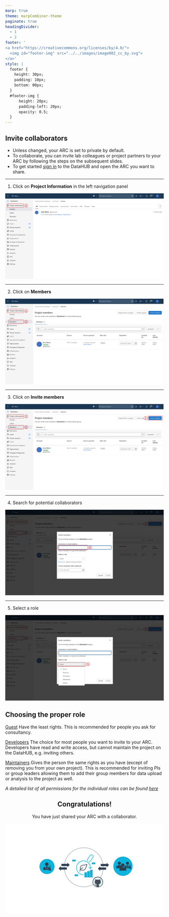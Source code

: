 ```yaml
---
marp: true
theme: marpCombiner-theme
paginate: true
headingDivider: 
  - 1
  - 2
footer: '
<a href="https://creativecommons.org/licenses/by/4.0/">
  <img id="footer-img" src="../../images/image002_cc_by.svg">
</a>'
style: |
  footer {
    height: 30px;
    padding: 10px;
    bottom: 00px;
  }
  #footer-img {
      height: 20px;
      padding-left: 20px;
      opacity: 0.5;
  }
---
```


## Invite collaborators

* Unless changed, your ARC is set to private by default. 
* To collaborate, you can invite lab colleagues or project partners to your ARC by following the steps on the subsequent slides. 
* To get started [sign in](https://auth.nfdi4plants.org/realms/dataplant/login-actions/registration?client_id=account&tab_id=4bQkU161waI) to the DataHUB and open the ARC you want to share.

---

1. Click on **Project Information** in the left navigation panel

![fit w:1050](../../images/datahub_members_seq2.png)

---

2. Click on **Members**

![fit w:1050](../../images/datahub_members_seq3.png)

---

3. Click on **Invite members**

![fit w:1050](../../images/datahub_members_seq4.png)

---

4. Search for potential collaborators

![fit w:1050](../../images/datahub_members_seq5.png)

---

5. Select a role 

![fit w:1050](../../images/datahub_members_seq6.png)



<!-- ################# -->
<!-- Source to slide(s) above -->
<!-- bricks/datahub_invite-collaborators.md -->
<!-- ################# -->


## Choosing the proper role

<u>Guest</u>
Have the least rights. This is recommended for people you ask for consultancy.

<u>Developers</u> 
The choice for most people you want to invite to your ARC. Developers have read and write access, but cannot maintain the project on the DataHUB, e.g. inviting others.

<u>Maintainers</u> 
Gives the person the same rights as you have (except of removing you from your own project). This is recommended for inviting PIs or group leaders allowing them to add their group members for data upload or analysis to the project as well.

*A detailed list of all permissions for the individual roles can be found [here](https://docs.gitlab.com/ee/user/permissions.html)*



<!-- ################# -->
<!-- Source to slide(s) above -->
<!-- bricks/datahub_choose-collaborator-role.md -->
<!-- ################# -->


## <div align="center">Congratulations!</div>
<div align="center">You have just shared your ARC with a collaborator.</div>

<style scoped>

section p img {
width: 1000px;
height: 300px;
object-fit: cover;
object-position: 100% 45%;
/* display: block; */;
}
</style>

![](../../images/ARC_Sharing_img1.png)


<!-- ################# -->
<!-- Source to slide(s) above -->
<!-- bricks/datahub_congrats-for-sharing.md -->
<!-- ################# -->

